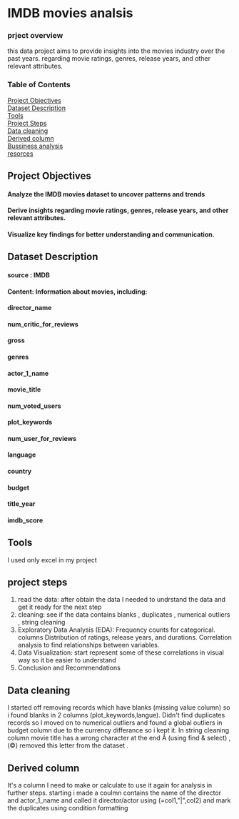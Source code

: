 # IMDB movies analsis
### prject overview
this data project aims to provide insights into the movies industry over the past years. regarding movie ratings, genres, release years, and other relevant attributes.
### Table of Contents  
[Project Objectives](#headers)  
[Dataset Description](#emphasis) <br />
[Tools](#emphasis)   
[Project Steps](#emphasis)   
[Data cleaning](#emphasis)   
[Derived column](#emphasis)  
[Bussiness analysis](#emphasis)   
[resorces](#emphasis)
<a name="headers"/>
<a name="emphasis"/>
<a name="emphasis"/>
<a name="emphasis"/>
<a name="emphasis"/>
<a name="emphasis"/>
<a name="emphasis"/>
## Project Objectives
#### Analyze the IMDB movies dataset to uncover patterns and trends
#### Derive insights regarding movie ratings, genres, release years, and other relevant attributes.
#### Visualize key findings for better understanding and communication.
## Dataset Description
#### source : IMDB
#### Content: Information about movies, including:
#### director_name
#### num_critic_for_reviews
#### gross
#### genres
#### actor_1_name
#### movie_title
#### num_voted_users
#### plot_keywords
#### num_user_for_reviews
#### language
#### country
#### budget
#### title_year
#### imdb_score
## Tools
I used only excel in my project
## project steps
1. read the data: after obtain the data I needed to undrstand the data and get it ready for the next step 
2. cleaning: see if the data contains blanks , duplicates , numerical outliers , string cleaning  
3. Exploratory Data Analysis (EDA): Frequency counts for categorical.  columns Distribution of ratings, release years, and durations. Correlation analysis to find relationships between variables.
4. Data Visualization: start represent some of these correlations in visual way so it be easier to understand
5. Conclusion and Recommendations
## Data cleaning
I started off removing records which have blanks (missing value column) so i found blanks in 2 columns (plot_keywords,langue).
Didn't find duplicates records so I moved on to numerical outliers and found a global outliers in budget column due to the currency differance so i kept it.
In string cleaning column  movie title has a wrong character at the end Â  (using find & select) , (©) removed this letter from the dataset .
## Derived column
It's a column I need to make or calculate to use it again for analysis in further steps.
starting i made a coulmn contains the name of the director and actor_1_name and called it  director/actor using (=col1,"|",col2) and mark the duplicates using condition formatting 


